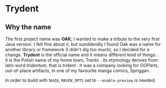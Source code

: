 # Trydent

## Why the name

The first project name was **OAK**; I wanted to make a tribute to the very first Java version. I felt fine about it, but sunddendly I found Oak was a name for another library or framework (I didn't dig too much), so I decided for a change. **Trydent** is the official name and it means different kind of things:
 . it is the Polish name of my home town, Trento
 . its etymology derives from latin word *tridentum*, that is trident
 . it was a company looking for *OOParts*, out-of-place artifacts, in one of my favourite manga comics, Spriggan.

In order to build with tests, `MAVEN_OPTS` set to `--enable-preview` is needed.
